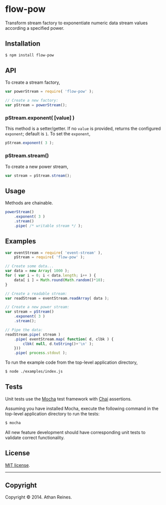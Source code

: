 flow-pow
========

Transform stream factory to exponentiate numeric data stream values according a specified power.


## Installation

``` bash
$ npm install flow-pow
```

## API

To create a stream factory,

``` javascript
var powerStream = require( 'flow-pow' );

// Create a new factory:
var pStream = powerStream();
```

### pStream.exponent( [value] )

This method is a setter/getter. If no `value` is provided, returns the configured `exponent`; default is `1`. To set the `exponent`,

``` javascript
pStream.exponent( 3 );
```

### pStream.stream()

To create a new power stream,

``` javascript
var stream = pStream.stream();
```


## Usage

Methods are chainable.

``` javascript
powerStream()
	.exponent( 3 )
	.stream()
	.pipe( /* writable stream */ );
```


## Examples

``` javascript
var eventStream = require( 'event-stream' ),
	pStream = require( 'flow-pow' );

// Create some data...
var data = new Array( 1000 );
for ( var i = 0; i < data.length; i++ ) {
	data[ i ] = Math.round(Math.random()*10);
}

// Create a readable stream:
var readStream = eventStream.readArray( data );

// Create a new power stream:
var stream = pStream()
	.exponent( 3 )
	.stream();

// Pipe the data:
readStream.pipe( stream )
	.pipe( eventStream.map( function( d, clbk ) {
		clbk( null, d.toString()+'\n' );
	}))
	.pipe( process.stdout );
```

To run the example code from the top-level application directory,

``` bash
$ node ./examples/index.js
```


## Tests

Unit tests use the [Mocha](http://visionmedia.github.io/mocha) test framework with [Chai](http://chaijs.com) assertions.

Assuming you have installed Mocha, execute the following command in the top-level application directory to run the tests:

``` bash
$ mocha
```

All new feature development should have corresponding unit tests to validate correct functionality.


## License

[MIT license](http://opensource.org/licenses/MIT). 


---
## Copyright

Copyright &copy; 2014. Athan Reines.

